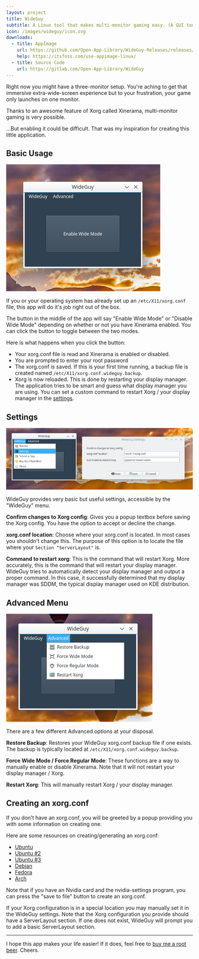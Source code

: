 ```yaml
---
layout: project
title: WideGuy
subtitle: A Linux tool that makes multi-monitor gaming easy. (A GUI tool for Xinerama)
icon: /images/wideguy/icon.svg
downloads:
  - title: AppImage
    url: https://github.com/Open-App-Library/WideGuy-Releases/releases/download/0.5.0/WideGuy-x86_64.AppImage
    help: https://itsfoss.com/use-appimage-linux/
  - title: Source Code
    url: https://gitlab.com/Open-App-Library/WideGuy
---
```


Right now you might have a three-monitor setup. You're aching to get that immersive extra-wide-screen experience but to your frustration, your game only launches on one monitor.

Thanks to an awesome feature of Xorg called Xinerama, multi-monitor gaming is very possible.

...But enabling it could be difficult. That was my inspiration for creating this little application.

## Basic Usage

![WideGuy Screenshot](/images/wideguy/screenshot.png)

If you or your operating system has already set up an `/etc/X11/xorg.conf` file, this app will do it's job right out of the box.

The button in the middle of the app will say "Enable Wide Mode" or "Disable Wide Mode" depending on whether or not you have Xinerama enabled. You can click the button to toggle between the two modes.

Here is what happens when you click the button:

- Your xorg.conf file is read and Xinerama is enabled or disabled.
- You are prompted to enter your root password
- The xorg.conf is saved. If this is your first time running, a backup file is created named `/etc/X11/xorg.conf.wideguy.backup`.
- Xorg is now reloaded. This is done by restarting your display manager. The application tries to be smart and guess what display manager you are using. You can set a custom command to restart Xorg / your display manager in the [settings](#settings).

## Settings

![WideGuy Settings](/images/wideguy/settings.png)

WideGuy provides very basic but useful settings, accessible by the "WideGuy" menu.

**Confirm changes to Xorg config**: Gives you a popup textbox before saving the Xorg config. You have the option to accept or decline the change.

**xorg.conf location**: Choose where your xorg.conf is located. In most cases you shouldn't change this. The purpose of this option is to locate the file where your `Section "ServerLayout"` is.

**Command to restart xorg**: This is the command that will restart Xorg. More accurately, this is the command that will restart your display manager. WideGuy tries to automatically detect your display manager and output a proper command. In this case, it successfully determined that my display manager was SDDM, the typical display manager used on KDE distribution.

## Advanced Menu

![WideGuy Advanced Menu](/images/wideguy/advanced.png)

There are a few different Advanced options at your disposal.

**Restore Backup**: Restores your WideGuy xorg.conf backup file if one exists. The backup is typically located at `/etc/X11/xorg.conf.wideguy.backup`.

**Force Wide Mode / Force Regular Mode**: These functions are a way to manually enable or disable Xinerama. Note that it will not restart your display manager / Xorg.

**Restart Xorg**: This will manually restart Xorg / your display manager.

## Creating an xorg.conf

If you don't have an xorg.conf, you will be greeted by a popup providing you with some information on creating one.

<p>Here are some resources on creating/generating an xorg.conf:</p>

<ul>
  <li><a target="_blank" href="https://wiki.ubuntu.com/X/Config">Ubuntu</a></li>
  <li><a target="_blank" href="https://askubuntu.com/questions/4662/where-is-the-x-org-config-file-how-do-i-configure-x-there">Ubuntu #2</a></li>
  <li><a target="_blank" href="https://www.youtube.com/watch?v=ZA-pQqN04as">Ubuntu #3</a></li>
  <li><a target="_blank" href="https://wiki.debian.org/Xorg#Edit_xorg.conf">Debian</a></li>
  <li><a target="_blank" href="https://fedoraproject.org/wiki/How_to_create_xorg.conf">Fedora</a></li>
  <li><a target="_blank" href="https://wiki.archlinux.org/index.php/xorg#Using_xorg.conf">Arch</a></li>
</ul>

<p>Note that if you have an Nvidia card and the nvidia-settings program, you can press the "save to file" button to create an xorg.conf.</p>

<p>If your Xorg configuration is in a special location you may manually set it in the WideGuy settings. Note that the Xorg configuration you provide should have a ServerLayout section. If one does not exist, WideGuy will prompt you to add a basic ServerLayout section.</p>


---

I hope this app makes your life easier! If it does, feel free to [buy me a root beer](https://liberapay.com/openapplibrary/). Cheers.
